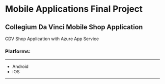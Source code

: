 # Mobile Applications Final Project

## Collegium Da Vinci Mobile Shop Application ##

CDV Shop Application with Azure App Service 

### Platforms: ###
***
* Android
* iOS
***
